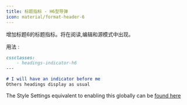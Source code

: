 ```yaml
---
title: 标题指标 - H6型导弹
icon: material/format-header-6
---
```


增加标题6的标题指标。将在阅读,编辑和源模式中出现。

用法 :
```md
cssclasses:
    - headings-indicator-h6
---

# I will have an indicator before me
Others headings display as usual
```

The Style Settings equivalent to enabling this globally can be [found here](../../Style-Settings/Editor/Typography/headings/index.md#for-heading-6)